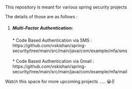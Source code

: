 This repository is meant for various spring security projects

The details of those are as follows :

1. <h5>Multi-Factor Authentication:</h5>
    * Code Based Authentication via SMS : https://github.com/vskishan/spring-security/tree/main/src/main/java/com/example/mfa/sms <br></br>
    * Code Based Authentication via Gmail : https://github.com/vskishan/spring-security/tree/main/src/main/java/com/example/mfa/mail

Watch this space for more upcoming projects ..... 😀✌️


